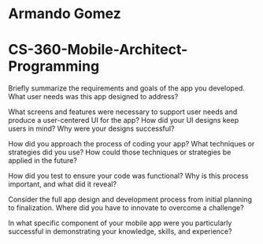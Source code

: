 # Armando Gomez
# CS-360-Mobile-Architect-Programming


Briefly summarize the requirements and goals of the app you developed. What user needs was this app designed to address?


What screens and features were necessary to support user needs and produce a user-centered UI for the app? How did your UI designs keep users in mind? Why were your designs successful?


How did you approach the process of coding your app? What techniques or strategies did you use? How could those techniques or strategies be applied in the future?


How did you test to ensure your code was functional? Why is this process important, and what did it reveal?


Consider the full app design and development process from initial planning to finalization. Where did you have to innovate to overcome a challenge?


In what specific component of your mobile app were you particularly successful in demonstrating your knowledge, skills, and experience?
